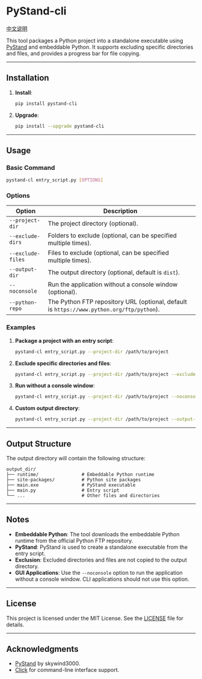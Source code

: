 # PyStand-cli

[中文说明](https://github.com/ASTWY/PyStand-cli/blob/main/docs/README.zh_cn.md)

This tool packages a Python project into a standalone executable using [PyStand](https://github.com/skywind3000/PyStand) and embeddable Python. It supports excluding specific directories and files, and provides a progress bar for file copying.

---

## Installation

1. **Install**:
   ```bash
   pip install pystand-cli
   ```

2. **Upgrade**:
   ```bash
   pip install --upgrade pystand-cli
   ```

---

## Usage

### Basic Command

```bash
pystand-cl entry_script.py [OPTIONS]
```

### Options

| Option            | Description                                                                               |
| ----------------- | ----------------------------------------------------------------------------------------- |
| `--project-dir`   | The project directory (optional).                                                         |
| `--exclude-dirs`  | Folders to exclude (optional, can be specified multiple times).                           |
| `--exclude-files` | Files to exclude (optional, can be specified multiple times).                             |
| `--output-dir`    | The output directory (optional, default is `dist`).                                       |
| `--noconsole`     | Run the application without a console window (optional).                                  |
| `--python-repo`   | The Python FTP repository URL (optional, default is `https://www.python.org/ftp/python`). |

### Examples

1. **Package a project with an entry script**:

   ```bash
   pystand-cl entry_script.py --project-dir /path/to/project
   ```

2. **Exclude specific directories and files**:

   ```bash
   pystand-cl entry_script.py --project-dir /path/to/project --exclude-dirs node_modules --exclude-files .gitignore
   ```

3. **Run without a console window**:

   ```bash
   pystand-cl entry_script.py --project-dir /path/to/project --noconsole
   ```

4. **Custom output directory**:
   ```bash
   pystand-cl entry_script.py --project-dir /path/to/project --output-dir /path/to/output
   ```

---

## Output Structure

The output directory will contain the following structure:

```
output_dir/
├── runtime/                # Embeddable Python runtime
├── site-packages/          # Python site packages
├── main.exe                # PyStand executable
├── main.py                 # Entry script
└── ...                     # Other files and directories
```

---

## Notes

- **Embeddable Python**: The tool downloads the embeddable Python runtime from the official Python FTP repository.
- **PyStand**: PyStand is used to create a standalone executable from the entry script.
- **Exclusion**: Excluded directories and files are not copied to the output directory.
- **GUI Applications**: Use the `--noconsole` option to run the application without a console window. CLI applications should not use this option.

---

## License

This project is licensed under the MIT License. See the [LICENSE](LICENSE) file for details.

---

## Acknowledgments

- [PyStand](https://github.com/skywind3000/PyStand) by skywind3000.
- [Click](https://click.palletsprojects.com/) for command-line interface support.
